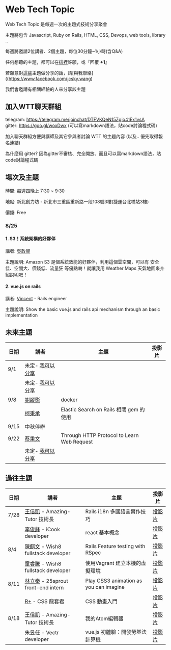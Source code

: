 # Web Tech Topic

Web Tech Topic 是每週一次的主題式技術分享聚會

主題將包含 Javascript, Ruby on Rails, HTML, CSS, Devops, web tools, library .. 

每週將邀請2位講者、2個主題，每位30分鐘~1小時(含Q&A)

任何想聽的主題，都可以在[這裡](https://github.com/amazing-tutor/web-tutor-on-thursday/issues)許願，或『回覆 __+1__』

若願意對[這些](https://github.com/amazing-tutor/web-tutor-on-thursday/issues)主題做分享的話，請[與我聯絡]((https://www.facebook.com/jcsky.wang)

我們會邀請有相關經驗的人來分享該主題

## 加入WTT聊天群組
telegram: https://telegram.me/joinchat/DTFVKQeN15Zgio41Ex1ysA  
gitter: https://goo.gl/woxDwx  (可以寫markdown語法，貼code討論程式碼)

加入聊天群組方便與講師及其它參與者討論 WTT 的主題內容 (以及.. 優先取得報名連結)

為什麼用 gitter? 因為gitter不審核、完全開放、而且可以寫markdown語法，貼code討論程式碼

## 場次及主題
時間: 每週四晚上 7:30 ~ 9:30

地點: 新北創力坊 - 新北市三重區重新路一段108號3樓(捷運台北橋站3樓)

價錢: Free
 
### 8/25

#### __1. S3！系統架構的好夥伴__
  講者: [吳政賢](http://www.ioa.tw/)
  
  主題說明: Amazon S3 是個系統效能的好夥伴，利用這個雲空間，可以有 安全佳、空間大、價錢低、流量狂 等優點喲！就讓我用 Weather Maps 天氣地圖來介紹說明吧！
  
#### __2. vue.js on rails__
  講者: [Vincent](https://github.com/GoodVincentTu) - Rails engineer

  主題說明: Show the basic vue.js and rails api mechanism through an basic implementation

## 未來主題

日期|講者|主題|投影片
----|----|----|----
9/1|未定- [我可以分享](https://www.facebook.com/jcsky.wang)
||未定- [我可以分享](https://www.facebook.com/jcsky.wang)
9/8|[謝蹤影]()|docker|
||[柯秉承]()|Elastic Search on Rails 相關 gem 的使用|
9/15|中秋停辦
9/22|[蔡秉文]()|Through HTTP Protocol to Learn Web Request|
||未定- [我可以分享](https://www.facebook.com/jcsky.wang)

## 過往主題

日期|講者|主題|投影片
----|----|----|----
7/28|[王信凱](github.com/jcsky) - Amazing-Tutor 技術長|Rails i18n 多國語言實作技巧|[投影片](https://hackmd.io/p/HJarJWGd#/)
||[李俊鋒](https://github.com/frozenfung) - iCook developer|react 基本概念|[投影片](http://frozenfung.herokuapp.com/react-intro)
8/4|[陳麒文](https://www.facebook.com/chiwenchen.tw?fref=ts) - Wish8 fullstack developer|Rails Feature testing with RSpec|[投影片](https://github.com/amazing-tutor/web-tutor-on-thursday/blob/master/slider/RSpec%20in%20WTT-02.pdf)
||[童睿騰](https://github.com/jamestong10) - Wish8 fullstack developer|使用Vagrant 建立本機的虛擬環境| [投影片](http://www.slideshare.net/TungKai/wtt-vagrant-tutorial)
8/11|[林立秦](https://www.facebook.com/profile.php?id=100000377206811) - 25sprout front-end intern|Play CSS3 animation as you can imagine|[投影片](http://slides.com/lichin/animation_button)
||[R+](https://github.com/Rplus) - CSS 龍套君|CSS 動畫入門|[投影片](https://hackmd.io/p/SJAl7UPY)
8/18|[王信凱](github.com/jcsky) - Amazing-Tutor 技術長|我的Atom編輯器|[投影片](https://hackmd.io/p/S1qpPFf5#/)
||[朱昱任](https://github.com/yurenju) - Vectr developer|vue.js 初體驗：開發勞基法計算機|[投影片](https://hackmd.io/p/ryf8nW2Y)
